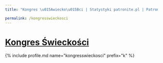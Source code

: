 ```yaml
---
title: "Kongres \u015Awiecko\u015Bci | Statystyki patronite.pl | Patromierz"

permalink: /kongresswieckosci
---
```


# [Kongres Świeckości](https://patronite.pl/kongresswieckosci)

{% include profile.md name="kongresswieckosci" prefix="k" %}
